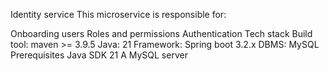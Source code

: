 Identity service
This microservice is responsible for:

Onboarding users
Roles and permissions
Authentication
Tech stack
Build tool: maven >= 3.9.5
Java: 21
Framework: Spring boot 3.2.x
DBMS: MySQL
Prerequisites
Java SDK 21
A MySQL server
